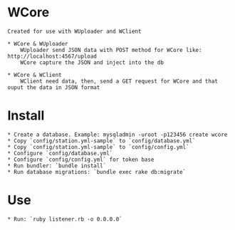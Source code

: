 # WCore
	
	Created for use with WUploader and WClient

	* WCore & WUploader
		WUploader send JSON data with POST method for WCore like: http://localhost:4567/upload
		WCore capture the JSON and inject into the db
	
	* WCore & WClient
		WClient need data, then, send a GET request for WCore and that ouput the data in JSON format


# Install

	* Create a database. Example: mysqladmin -uroot -p123456 create wcore
	* Copy `config/station.yml-sample` to `config/database.yml`
	* Copy `config/station.yml-sample` to `config/config.yml`
	* Configure `config/database.yml`
	* Configure `config/config.yml` for token base
	* Run bundler: `bundle install`
	* Run database migrations: `bundle exec rake db:migrate`

# Use
	
	* Run: `ruby listener.rb -o 0.0.0.0`

